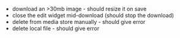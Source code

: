 - download an >30mb image - should resize it on save
- close the edit widget mid-download (should stop the download)
- delete from media store manually - should give error
- delete local file - should give error